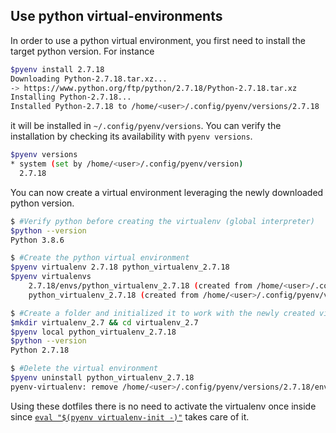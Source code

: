 ## Use python virtual-environments

In order to use a python virtual environment, you first need to install the target python version. For instance

```bash
$pyenv install 2.7.18
Downloading Python-2.7.18.tar.xz...
-> https://www.python.org/ftp/python/2.7.18/Python-2.7.18.tar.xz
Installing Python-2.7.18...
Installed Python-2.7.18 to /home/<user>/.config/pyenv/versions/2.7.18
```

it will be installed in `~/.config/pyenv/versions`. You can verify the installation by checking its availability with `pyenv versions`.

```bash
$pyenv versions
* system (set by /home/<user>/.config/pyenv/version)
  2.7.18
```

You can now create a virtual environment leveraging the newly downloaded python version.

```bash
$ #Verify python before creating the virtualenv (global interpreter)
$python --version
Python 3.8.6

$ #Create the python virtual environment
$pyenv virtualenv 2.7.18 python_virtualenv_2.7.18
$pyenv virtualenvs
    2.7.18/envs/python_virtualenv_2.7.18 (created from /home/<user>/.config/pyenv/versions/2.7.18)
    python_virtualenv_2.7.18 (created from /home/<user>/.config/pyenv/versions/2.7.18)

$ #Create a folder and initialized it to work with the newly created virtualenv
$mkdir virtualenv_2.7 && cd virtualenv_2.7
$pyenv local python_virtualenv_2.7.18
$python --version
Python 2.7.18

$ #Delete the virtual environment
$pyenv uninstall python_virtualenv_2.7.18
pyenv-virtualenv: remove /home/<user>/.config/pyenv/versions/2.7.18/envs/python_virtualenv_2.7.18? y
```

Using these dotfiles there is no need to activate the virtualenv once inside since [`eval "$(pyenv virtualenv-init -)"`](../zsh/.zshrc#L171) takes care of it.